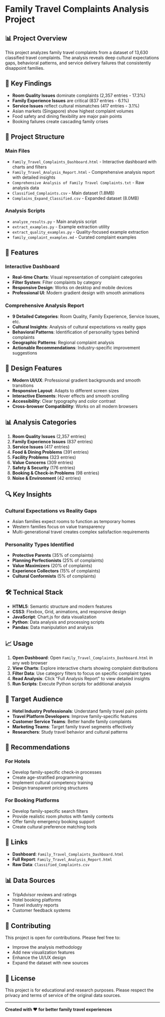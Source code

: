# Family Travel Complaints Analysis Project

## 📊 Project Overview

This project analyzes family travel complaints from a dataset of 13,630 classified travel complaints. The analysis reveals deep cultural expectations gaps, behavioral patterns, and service delivery failures that consistently disappoint families.

## 🎯 Key Findings

- **Room Quality Issues** dominate complaints (2,357 entries - 17.3%)
- **Family Experience Issues** are critical (837 entries - 6.1%)
- **Service Issues** reflect cultural mismatches (417 entries - 3.1%)
- Asian markets (Singapore) show highest complaint volumes
- Food safety and dining flexibility are major pain points
- Booking failures create cascading family crises

## 📁 Project Structure

### Main Files
- `Family_Travel_Complaints_Dashboard.html` - Interactive dashboard with charts and filters
- `Family_Travel_Analysis_Report.html` - Comprehensive analysis report with detailed insights
- `Comprehensive Analysis of Family Travel Complaints.txt` - Raw analysis data
- `Classified_Complaints.csv` - Main dataset (1.8MB)
- `Complains_Expand_Classified.csv` - Expanded dataset (8.0MB)

### Analysis Scripts
- `analyze_results.py` - Main analysis script
- `extract_examples.py` - Example extraction utility
- `extract_quality_examples.py` - Quality-focused example extraction
- `family_complaint_examples.md` - Curated complaint examples

## 🚀 Features

### Interactive Dashboard
- **Real-time Charts**: Visual representation of complaint categories
- **Filter System**: Filter complaints by category
- **Responsive Design**: Works on desktop and mobile devices
- **Professional UI**: Modern gradient design with smooth animations

### Comprehensive Analysis Report
- **9 Detailed Categories**: Room Quality, Family Experience, Service Issues, etc.
- **Cultural Insights**: Analysis of cultural expectations vs reality gaps
- **Behavioral Patterns**: Identification of personality types behind complaints
- **Geographic Patterns**: Regional complaint analysis
- **Actionable Recommendations**: Industry-specific improvement suggestions

## 🎨 Design Features

- **Modern UI/UX**: Professional gradient backgrounds and smooth transitions
- **Responsive Layout**: Adapts to different screen sizes
- **Interactive Elements**: Hover effects and smooth scrolling
- **Accessibility**: Clear typography and color contrast
- **Cross-browser Compatibility**: Works on all modern browsers

## 📊 Analysis Categories

1. **Room Quality Issues** (2,357 entries)
2. **Family Experience Issues** (837 entries)
3. **Service Issues** (417 entries)
4. **Food & Dining Problems** (391 entries)
5. **Facility Problems** (323 entries)
6. **Value Concerns** (309 entries)
7. **Safety & Security** (176 entries)
8. **Booking & Check-in Problems** (98 entries)
9. **Noise & Environment** (42 entries)

## 🔍 Key Insights

### Cultural Expectations vs Reality Gaps
- Asian families expect rooms to function as temporary homes
- Western families focus on value transparency
- Multi-generational travel creates complex satisfaction requirements

### Personality Types Identified
- **Protective Parents** (35% of complaints)
- **Planning Perfectionists** (25% of complaints)
- **Value Maximizers** (20% of complaints)
- **Experience Collectors** (15% of complaints)
- **Cultural Conformists** (5% of complaints)

## 🛠️ Technical Stack

- **HTML5**: Semantic structure and modern features
- **CSS3**: Flexbox, Grid, animations, and responsive design
- **JavaScript**: Chart.js for data visualization
- **Python**: Data analysis and processing scripts
- **Pandas**: Data manipulation and analysis

## 📈 Usage

1. **Open Dashboard**: Open `Family_Travel_Complaints_Dashboard.html` in any web browser
2. **View Charts**: Explore interactive charts showing complaint distributions
3. **Filter Data**: Use category filters to focus on specific complaint types
4. **Read Analysis**: Click "Full Analysis Report" to view detailed insights
5. **Run Scripts**: Execute Python scripts for additional analysis

## 🎯 Target Audience

- **Hotel Industry Professionals**: Understand family travel pain points
- **Travel Platform Developers**: Improve family-specific features
- **Customer Service Teams**: Better handle family complaints
- **Marketing Teams**: Target family travel segments effectively
- **Researchers**: Study travel behavior and cultural patterns

## 📝 Recommendations

### For Hotels
- Develop family-specific check-in processes
- Create age-stratified programming
- Implement cultural competency training
- Design transparent pricing structures

### For Booking Platforms
- Develop family-specific search filters
- Provide realistic room photos with family contexts
- Offer family emergency booking support
- Create cultural preference matching tools

## 🔗 Links

- **Dashboard**: `Family_Travel_Complaints_Dashboard.html`
- **Full Report**: `Family_Travel_Analysis_Report.html`
- **Raw Data**: `Classified_Complaints.csv`

## 📊 Data Sources

- TripAdvisor reviews and ratings
- Hotel booking platforms
- Travel industry reports
- Customer feedback systems

## 🤝 Contributing

This project is open for contributions. Please feel free to:
- Improve the analysis methodology
- Add new visualization features
- Enhance the UI/UX design
- Expand the dataset with new sources

## 📄 License

This project is for educational and research purposes. Please respect the privacy and terms of service of the original data sources.

---

**Created with ❤️ for better family travel experiences** 